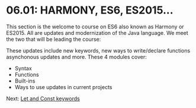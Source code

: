 # 06.01: HARMONY, ES6, ES2015...

This section is the welcome to course on ES6 also known as Harmony or ES2015.  All are updates and modernization of the Java language.  We meet the two that will be leading the course:

These updates include new keywords, new ways to write/declare functions asynchonous updates and more.  These 4 modules cover:
* Syntax
* Functions
* Built-ins
* Ways to use updates in current projects

Next: [Let and Const keywords](./02-LetAndConst.md)
